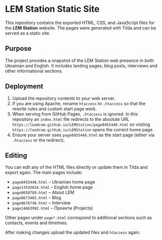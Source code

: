 # LEM Station Static Site

This repository contains the exported HTML, CSS, and JavaScript files for the **LEM Station** website. The pages were generated with Tilda and can be served as a static site.

## Purpose

The project provides a snapshot of the LEM Station web presence in both Ukrainian and English. It includes landing pages, blog posts, interviews and other informational sections.

## Deployment

1. Upload the repository contents to your web server.
2. If you are using Apache, rename `htaccess` to `.htaccess` so that the rewrite rules and custom start page work.
3. When serving from GitHub Pages, `.htaccess` is ignored. In this repository an `index.html` file redirects to the absolute URL `https://leodrom.github.io/LEMStation/page8455448.html` so visiting `https://leodrom.github.io/LEMStation` opens the correct home page.
4. Ensure your server uses `page8455448.html` as the start page (either via `.htaccess` or the redirect).

## Editing

You can edit any of the HTML files directly or update them in Tilda and export again. The main pages include:

- `page8455448.html` – Ukrainian home page
- `page13543016.html` – English home page
- `page8658789.html` – About LEM
- `page8673485.html` – Blog
- `page8676746.html` – Interview
- `page14663992.html` – Проекти (Projects)

Other pages under `page*.html` correspond to additional sections such as contacts, events and timelines.

After making changes upload the updated files and `htaccess` again.
